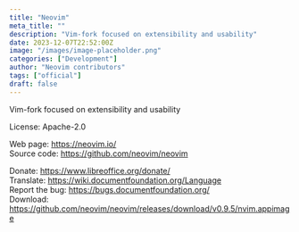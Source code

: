 ```yaml
---
title: "Neovim"
meta_title: ""
description: "Vim-fork focused on extensibility and usability"
date: 2023-12-07T22:52:00Z
image: "/images/image-placeholder.png"
categories: ["Development"]
author: "Neovim contributors"
tags: ["official"]
draft: false
---
```


Vim-fork focused on extensibility and usability

License: Apache-2.0

Web page: https://neovim.io/  
Source code: https://github.com/neovim/neovim

Donate: https://www.libreoffice.org/donate/  
Translate: https://wiki.documentfoundation.org/Language  
Report the bug: https://bugs.documentfoundation.org/  
Download: https://github.com/neovim/neovim/releases/download/v0.9.5/nvim.appimage
